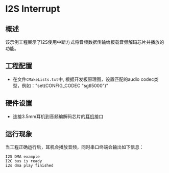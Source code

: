 # I2S Interrupt

## 概述

该示例工程展示了I2S使用中断方式将音频数据传输给板载音频解码芯片并播放的功能。

## 工程配置

- 在文件`CMakeLists.txt`中,  根据开发板原理图，设置匹配的audio codec类型，例如："set(CONFIG_CODEC "sgtl5000")"

## 硬件设置

- 连接3.5mm耳机到音频编解码芯片的[耳机](lab_board_app_headphone)接口

## 运行现象

当工程正确运行后，耳机会播放音频，同时串口终端会输出如下信息：
```console
I2S DMA example
I2C bus is ready
i2s dma play finished
```
